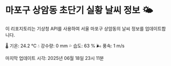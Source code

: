 
# 마포구 상암동 초단기 실황 날씨 정보 🌤️

이 리포지토리는 기상청 API를 사용하여 서울 마포구 상암동의 날씨 정보를 업데이트합니다. 

🌡️ 기온: 24.2 ℃
💧 강수량: 0 mm
💦 습도: 63 %
🌬️ 풍속: 1 m/s

마지막 업데이트 시각: 2025년 06월 18일 23시 11분    
